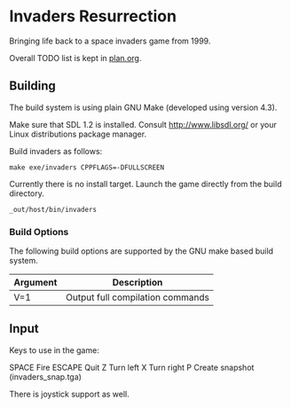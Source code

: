 # Invaders Resurrection

Bringing life back to a space invaders game from 1999.

Overall TODO list is kept in [plan.org](plan.org).

## Building

The build system is using plain GNU Make (developed using version 4.3).

Make sure that SDL 1.2 is installed.
Consult http://www.libsdl.org/ or your Linux distributions package manager.

Build invaders as follows:

    make exe/invaders CPPFLAGS=-DFULLSCREEN

Currently there is no install target.
Launch the game directly from the build directory.

    _out/host/bin/invaders

### Build Options

The following build options are supported by the GNU make based build system.

| Argument | Description                      |
|----------|----------------------------------|
| V=1      | Output full compilation commands |

## Input

Keys to use in the game:

SPACE  Fire
ESCAPE Quit
Z      Turn left
X      Turn right
P      Create snapshot (invaders_snap.tga)

There is joystick support as well.
